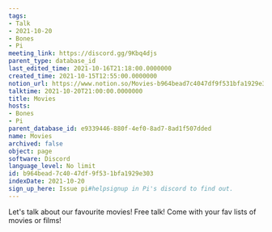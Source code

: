 ```yaml
---
tags:
- Talk
- 2021-10-20
- Bones
- Pi
meeting_link: https://discord.gg/9Kbq4djs
parent_type: database_id
last_edited_time: 2021-10-16T21:18:00.0000000
created_time: 2021-10-15T12:55:00.0000000
notion_url: https://www.notion.so/Movies-b964bead7c4047df9f531bfa1929e303
talktime: 2021-10-20T21:00:00.0000000
title: Movies
hosts:
- Bones
- Pi
parent_database_id: e9339446-880f-4ef0-8ad7-8ad1f507dded
name: Movies
archived: false
object: page
software: Discord
language_level: No limit
id: b964bead-7c40-47df-9f53-1bfa1929e303
indexDate: 2021-10-20
sign_up_here: Issue pi#helpsignup in Pi's discord to find out.
---
```


Let's talk about our favourite movies!
Free talk! Come with your fav lists of movies or films!


